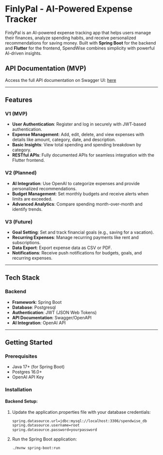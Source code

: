 # FinlyPal - AI-Powered Expense Tracker

FinlyPal is an AI-powered expense tracking app that helps users manage their finances, analyze spending habits, and receive personalized recommendations for saving money. Built with **Spring Boot** for the backend and **Flutter** for the frontend, SpendWise combines simplicity with powerful AI-driven insights.

## API Documentation (MVP)

Access the full API documentation on Swagger UI: [here](https://finlypal.onrender.com/api/v1/swagger-ui/index.html)

---

## Features

### **V1 (MVP)**
- **User Authentication**: Register and log in securely with JWT-based authentication.
- **Expense Management**: Add, edit, delete, and view expenses with details like amount, category, date, and description.
- **Basic Insights**: View total spending and spending breakdown by category.
- **RESTful APIs**: Fully documented APIs for seamless integration with the Flutter frontend.

### **V2 (Planned)**
- **AI Integration**: Use OpenAI to categorize expenses and provide personalized recommendations.
- **Budget Management**: Set monthly budgets and receive alerts when limits are exceeded.
- **Advanced Analytics**: Compare spending month-over-month and identify trends.

### **V3 (Future)**
- **Goal Setting**: Set and track financial goals (e.g., saving for a vacation).
- **Recurring Expenses**: Manage recurring payments like rent and subscriptions.
- **Data Export**: Export expense data as CSV or PDF.
- **Notifications**: Receive push notifications for budgets, goals, and recurring expenses.

---

## Tech Stack

### **Backend**
- **Framework**: Spring Boot
- **Database**: Postgresql
- **Authentication**: JWT (JSON Web Tokens)
- **API Documentation**: Swagger/OpenAPI
- **AI Integration**: OpenAI API

---

## Getting Started

### Prerequisites
- Java 17+ (for Spring Boot)
- Postgres 16.0+
- OpenAI API Key

### Installation

#### Backend Setup:
 
1. Update the application.properties file with your database credentials:

    ```bash
    spring.datasource.url=jdbc:mysql://localhost:3306/spendwise_db
    spring.datasource.username=root
    spring.datasource.password=yourpassword

2. Run the Spring Boot application:
   ```bash
   ./mvnw spring-boot:run
